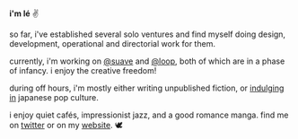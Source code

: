 **i'm lé** ✌️

so far, i've established several solo ventures and find myself doing design, development, operational and directorial work for them.

currently, i'm working on [@suave](https://twitter.com/suaveseals) and [@loop](https://twitter.com/intheloopfyi), both of which are in a phase of infancy. i enjoy the creative freedom!

during off hours, i'm mostly either writing unpublished fiction, or [indulging in](https://anilist.co/user/lefrost) japanese pop culture.

i enjoy quiet cafés, impressionist jazz, and a good romance manga. find me on [twitter](https://twitter.com/lefrst) or on my [website](https://lef.la). 
🕊️
